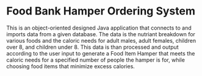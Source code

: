 # Food Bank Hamper Ordering System

This is an object-oriented designed Java application that connects to and imports data from a given database. The data is the nutriant breakdown for various foods and
the caloric needs for adult males, adult females, children over 8, and children under 8. This data is than processed and output according to the user input to
generate a Food Item Hamper that meets the caloric needs for a specified number of people the hamper is for, while choosing food items that minimize excess calories.
